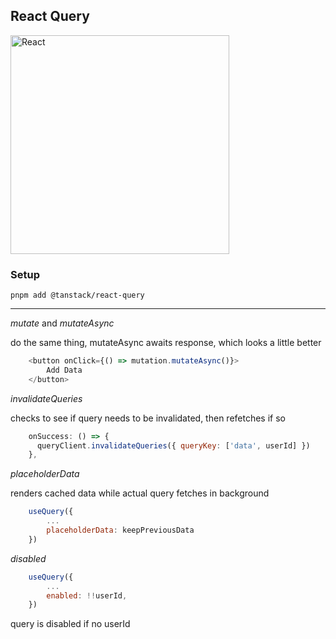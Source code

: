 ## React Query

<img src="https://images.unsplash.com/photo-1527409335569-f0e5c91fa707?ixlib=rb-4.0.3&ixid=MnwxMjA3fDB8MHxwaG90by1wYWdlfHx8fGVufDB8fHx8&auto=format&fit=crop&w=1770&q=80" alt="React" width="350" />

### Setup

`pnpm add @tanstack/react-query`

***

_mutate_ and _mutateAsync_

do the same thing, mutateAsync awaits response, which looks a little better

```JavaScript
    <button onClick={() => mutation.mutateAsync()}>
        Add Data
    </button>
```

_invalidateQueries_

checks to see if query needs to be invalidated, then refetches if so

```JavaScript
    onSuccess: () => {
      queryClient.invalidateQueries({ queryKey: ['data', userId] })
    },
```

_placeholderData_ 

renders cached data while actual query fetches in background

```JavaScript
    useQuery({ 
        ...
        placeholderData: keepPreviousData
    })
```
_disabled_

```JavaScript
    useQuery({ 
        ...
        enabled: !!userId,
    })
```

query is disabled if no userId